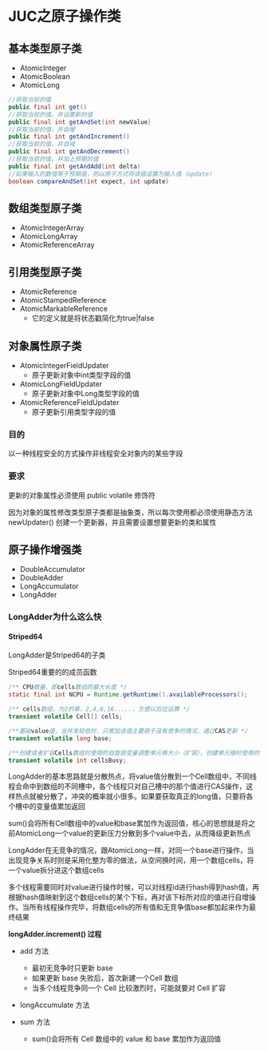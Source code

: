 # JUC之原子操作类

## 基本类型原子类

- AtomicInteger
- AtomicBoolean
- AtomicLong

```java
//获取当前的值
public final int get() 
//获取当前的值，并设置新的值    
public final int getAndSet(int newValue)
//获取当前的值，并自增    
public final int getAndIncrement()
//获取当前的值，并自减    
public final int getAndDecrement()    
//获取当前的值，并加上预期的值
public final int getAndAdd(int delta)
//如果输入的数值等于预期值，则以原子方式将该值设置为输入值（update）       
boolean compareAndSet(int expect, int update)
```

## 数组类型原子类

- AtomicIntegerArray
- AtomicLongArray
- AtomicReferenceArray

## 引用类型原子类

- AtomicReference
- AtomicStampedReference
- AtomicMarkableReference
  - 它的定义就是将状态戳简化为true|false

## 对象属性原子类

- AtomicIntegerFieldUpdater
  - 原子更新对象中int类型字段的值
- AtomicLongFieldUpdater
  - 原子更新对象中Long类型字段的值
- AtomicReferenceFieldUpdater
  - 原子更新引用类型字段的值

### 目的

以一种线程安全的方式操作非线程安全对象内的某些字段

### 要求

更新的对象属性必须使用 public volatile 修饰符

因为对象的属性修改类型原子类都是抽象类，所以每次使用都必须使用静态方法 newUpdater() 创建一个更新器，并且需要设置想要更新的类和属性

## 原子操作增强类

- DoubleAccumulator
- DoubleAdder
- LongAccumulator
- LongAdder

### LongAdder为什么这么快

#### Striped64

LongAdder是Striped64的子类

Striped64重要的的成员函数

```java
/** CPU数量，即cells数组的最大长度 */
static final int NCPU = Runtime.getRuntime().availableProcessors();

/** cells数组，为2的幂，2,4,8,16.....，方便以后位运算 */
transient volatile Cell[] cells;

/**基础value值，当并发较低时，只累加该值主要用于没有竞争的情况，通过CAS更新 */
transient volatile long base;

/**创建或者扩容Cells数组时使用的自旋锁变量调整单元格大小（扩容），创建单元格时使用的锁*/
transient volatile int cellsBusy;
```

LongAdder的基本思路就是分散热点，将value值分散到一个Cell数组中，不同线程会命中到数组的不同槽中，各个线程只对自己槽中的那个值进行CAS操作，这样热点就被分散了，冲突的概率就小很多。如果要获取真正的long值，只要将各个槽中的变量值累加返回

sum()会将所有Cell数组中的value和base累加作为返回值，核心的思想就是将之前AtomicLong一个value的更新压力分散到多个value中去，从而降级更新热点

LongAdder在无竞争的情况，跟AtomicLong一样，对同一个base进行操作，当出现竞争关系时则是采用化整为零的做法，从空间换时间，用一个数组cells，将一个value拆分进这个数组cells

多个线程需要同时对value进行操作时候，可以对线程id进行hash得到hash值，再根据hash值映射到这个数组cells的某个下标，再对该下标所对应的值进行自增操作。当所有线程操作完毕，将数组cells的所有值和无竞争值base都加起来作为最终结果

**longAdder.increment() 过程**

- add 方法
  - 最初无竞争时只更新 base
  - 如果更新 base 失败后，首次新建一个Cell 数组
  - 当多个线程竞争同一个 Cell 比较激烈时，可能就要对 Cell 扩容

- longAccumulate 方法
- sum 方法
  - sum()会将所有 Cell 数组中的 value 和 base 累加作为返回值
